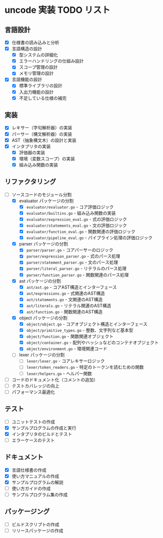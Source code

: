 # uncode 実装 TODO リスト

## 言語設計
- [x] 仕様書の読み込みと分析
- [x] 言語構造の設計
  - [x] 型システムの詳細化
  - [x] エラーハンドリングの仕組み設計
  - [x] スコープ管理の設計
  - [x] メモリ管理の設計
- [x] 言語機能の設計
  - [x] 標準ライブラリの設計
  - [x] 入出力機能の設計
  - [x] 不足している仕様の補完

## 実装
- [x] レキサー（字句解析器）の実装
- [x] パーサー（構文解析器）の実装
- [x] AST（抽象構文木）の設計と実装
- [x] インタプリタの実装
  - [x] 評価器の実装
  - [x] 環境（変数スコープ）の実装
  - [x] 組み込み関数の実装

## リファクタリング
- [ ] ソースコードのモジュール分割
  - [x] evaluator パッケージの分割
    - [x] `evaluator/evaluator.go` - コア評価ロジック
    - [x] `evaluator/builtins.go` - 組み込み関数の実装
    - [x] `evaluator/expression_eval.go` - 式の評価ロジック
    - [x] `evaluator/statements_eval.go` - 文の評価ロジック
    - [x] `evaluator/function_eval.go` - 関数関連の評価ロジック
    - [x] `evaluator/pipeline_eval.go` - パイプライン処理の評価ロジック
  - [x] parser パッケージの分割
    - [x] `parser/parser.go` - コアパーサーのロジック
    - [x] `parser/expression_parser.go` - 式のパース処理
    - [x] `parser/statement_parser.go` - 文のパース処理
    - [x] `parser/literal_parser.go` - リテラルのパース処理
    - [x] `parser/function_parser.go` - 関数関連のパース処理
  - [x] ast パッケージの分割
    - [x] `ast/ast.go` - コアAST構造とインターフェース
    - [x] `ast/expressions.go` - 式関連のAST構造
    - [x] `ast/statements.go` - 文関連のAST構造
    - [x] `ast/literals.go` - リテラル関連のAST構造
    - [x] `ast/function.go` - 関数関連のAST構造
  - [x] object パッケージの分割
    - [x] `object/object.go` - コアオブジェクト構造とインターフェース
    - [x] `object/primitive_types.go` - 整数、文字列など基本型
    - [x] `object/function.go` - 関数関連オブジェクト
    - [x] `object/container.go` - 配列やハッシュなどのコンテナオブジェクト
    - [x] `object/environment.go` - 環境関連コード
  - [ ] lexer パッケージの分割
    - [ ] `lexer/lexer.go` - コアレキサーロジック
    - [ ] `lexer/token_readers.go` - 特定のトークンを読むための関数
    - [ ] `lexer/helpers.go` - ヘルパー関数
- [ ] コードのドキュメント化（コメントの追加）
- [ ] テストカバレッジの向上
- [ ] パフォーマンス最適化

## テスト
- [ ] ユニットテストの作成
- [x] サンプルプログラムの作成と実行
- [x] インタプリタのビルドとテスト
- [ ] エラーケースのテスト

## ドキュメント
- [x] 言語仕様書の作成
- [x] 使い方マニュアルの作成
- [x] サンプルプログラムの解説
- [ ] 使い方ガイドの作成
- [ ] サンプルプログラム集の作成

## パッケージング
- [ ] ビルドスクリプトの作成
- [ ] リリースパッケージの作成
